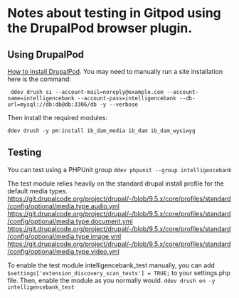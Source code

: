 # Notes about testing in Gitpod using the DrupalPod browser plugin.

## Using DrupalPod
[How to install DrupalPod](https://github.com/shaal/DrupalPod).
You may need to manually run a site installation here is the command:

```
 ddev drush si --account-mail=noreply@example.com --account-name=intelligencebank --account-pass=intelligencebank --db-url=mysql://db:db@db:3306/db -y --verbose
 ```

 Then install the required modules:

 ```
 ddev drush -y pm:install ib_dam_media ib_dam ib_dam_wysiwyg
 ```

## Testing
You can test using a PHPUnit group
`ddev phpunit --group intelligencebank`

The test module relies heavily on the standard drupal install profile for the default media types.
https://git.drupalcode.org/project/drupal/-/blob/9.5.x/core/profiles/standard/config/optional/media.type.audio.yml
https://git.drupalcode.org/project/drupal/-/blob/9.5.x/core/profiles/standard/config/optional/media.type.document.yml
https://git.drupalcode.org/project/drupal/-/blob/9.5.x/core/profiles/standard/config/optional/media.type.image.yml
https://git.drupalcode.org/project/drupal/-/blob/9.5.x/core/profiles/standard/config/optional/media.type.video.yml


To enable the test module intelligencebank_test manually, you can add
`$settings['extension_discovery_scan_tests'] = TRUE;` to your settings.php file.
Then, enable the module as you normally would.
`ddev drush en -y intelligencebank_test`
